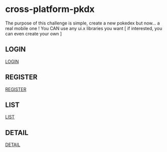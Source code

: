 # cross-platform-pkdx
The purpose of this challenge is simple, create a new pokedex but now... a real mobile one ! You CAN use any ui.x libraries you want [ if interested, you can even create your own ]
## LOGIN
[LOGIN](./assets/screenshots/login.PNG)
## REGISTER
[REGISTER](./assets/screenshots/register.PNG)
## LIST
[LIST](./assets/screenshots/list.PNG)
## DETAIL
[DETAIL](./assets/screenshots/detail.PNG)